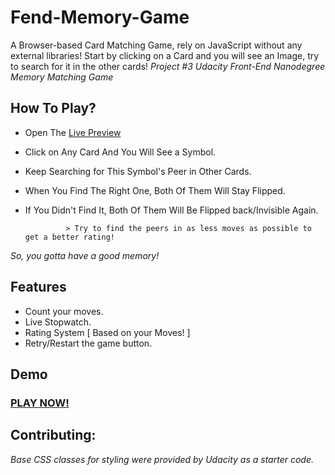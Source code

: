 # Fend-Memory-Game


A Browser-based Card Matching Game, rely on JavaScript without any external libraries! Start by clicking on a Card and you will see an Image, try to search for it in the other cards!
*Project #3 Udacity Front-End Nanodegree Memory Matching Game*



## How To Play?

*  Open The [Live Preview](https://bosa-game.netlify.com/)


*  Click on Any Card And You Will See a Symbol.

*  Keep Searching for This Symbol's Peer in Other Cards.

*  When You Find The Right One, Both Of Them Will Stay Flipped.

*  If You Didn't Find It, Both Of Them Will Be Flipped back/Invisible Again.

                > Try to find the peers in as less moves as possible to get a better rating!

  *So, you gotta have a good memory!*
 
 
 ## Features
 
*  Count your moves.
*  Live Stopwatch.
*  Rating System [ Based on your Moves! ]
*  Retry/Restart the game button.


## Demo


###  [PLAY NOW!](https://bosa-game.netlify.com/)

## Contributing:
*Base CSS classes for styling were provided by Udacity as a _starter_ code.*

